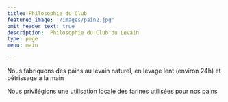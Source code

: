 ```yaml
---
title: Philosophie du Club
featured_image: '/images/pain2.jpg'
omit_header_text: true
description:  Philosophie du Club du Levain
type: page
menu: main

---
```


Nous fabriquons des pains au levain naturel, en levage lent (environ 24h) et pétrissage à la main

Nous privilégions une utilisation locale des farines utilisées pour nos pains
